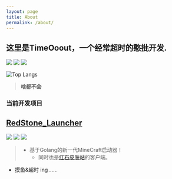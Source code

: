 ```yaml
---
layout: page
title: About
permalink: /about/
---
```


## 这里是TimeOoout，一个经常超时的~~憨批~~开发.

<img src="https://img.shields.io/badge/RedStone_Skin-Developer-red" /> <img src="https://img.shields.io/badge/Linker_Studio-Developer-blue" /> <img src="https://img.shields.io/badge/Student-Grade_1-brightgreen" />

![Top Langs](https://github-readme-stats.vercel.app/api/top-langs/?username=TimeOoout&theme=prussian&show_icons=true&hide_border=true)

> ~~**啥都不会**~~

### 当前开发项目
## [RedStone_Launcher](https://github.com/TimeOoout/RedStone-Launcher)

<img src="https://img.shields.io/badge/RedStone Skin-Launcher_Modules-red" /> <img src="https://img.shields.io/badge/MineCraft_Launcher-RedStone_Launcher-brightgreen" /> <img src="https://img.shields.io/badge/RSL_Log-1.0.0_beta-brightgreen" />

>* 基于Golang的新一代MineCraft启动器！ 
>   * 同时也是[红石皮肤站](https://mcskin.cn)的客户端。


* 摸鱼&超时 ing . . .

